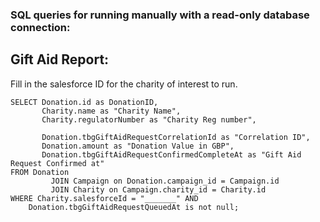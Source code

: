 ### SQL queries for running manually with a read-only database connection:

## Gift Aid Report:

Fill in the salesforce ID for the charity of interest to run.

```mysql
SELECT Donation.id as DonationID,
       Charity.name as "Charity Name",
       Charity.regulatorNumber as "Charity Reg number",

       Donation.tbgGiftAidRequestCorrelationId as "Correlation ID",
       Donation.amount as "Donation Value in GBP",
       Donation.tbgGiftAidRequestConfirmedCompleteAt as "Gift Aid Request Confirmed at"
FROM Donation
         JOIN Campaign on Donation.campaign_id = Campaign.id
         JOIN Charity on Campaign.charity_id = Charity.id
WHERE Charity.salesforceId = "_______" AND
    Donation.tbgGiftAidRequestQueuedAt is not null;
```

